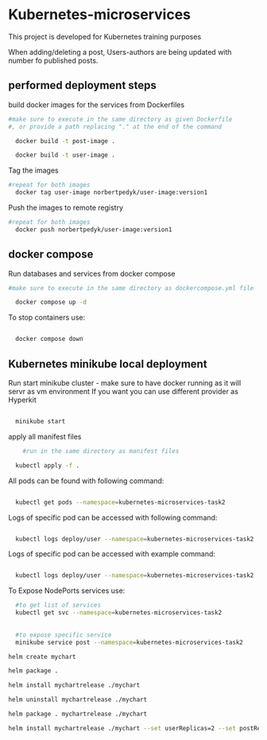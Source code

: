 
# Kubernetes-microservices

This project is developed for Kubernetes training purposes

When adding/deleting a post, Users-authors are being updated with number fo published posts.




## performed deployment steps

build docker images for the services from Dockerfiles

```bash
#make sure to execute in the same directory as given Dockerfile
#, or provide a path replacing "." at the end of the command

  docker build -t post-image .
```

```bash
  docker build -t user-image .
```



Tag the images
```bash
#repeat for both images
  docker tag user-image norbertpedyk/user-image:version1
```


Push the images to remote registry 
```bash
#repeat for both images
  docker push norbertpedyk/user-image:version1
```


## docker compose

Run databases and services from docker compose

```bash
#make sure to execute in the same directory as dockercompose.yml file

  docker compose up -d
```
To stop containers use:

```bash

  docker compose down
```


## Kubernetes minikube local deployment

Run start minikube cluster - make sure to have docker running as it will servr as vm environment
If you want you can use different provider as Hyperkit

```bash

  minikube start
```
apply all manifest files

```bash
    #run in the same directory as manifest files

  kubectl apply -f .  
```

All pods can be found with following command:

```bash

  kubectl get pods --namespace=kubernetes-microservices-task2
```

Logs of specific pod can be accessed with following command:

```bash

  kubectl logs deploy/user --namespace=kubernetes-microservices-task2
```

Logs of specific pod can be accessed with example command:

```bash

  kubectl logs deploy/user --namespace=kubernetes-microservices-task2
```


To Expose NodePorts services use:

```bash
  #to get list of services
  kubectl get svc --namespace=kubernetes-microservices-task2
  
  
  #to expose specific service
  minikube service post --namespace=kubernetes-microservices-task2

```
```bash
helm create mychart
```

```bash
helm package .  
```

```bash
helm install mychartrelease ./mychart  
```

```bash
helm uninstall mychartrelease ./mychart  
```

```bash
helm package . mychartrelease ./mychart  
```



```bash
helm install mychartrelease ./mychart --set userReplicas=2 --set postReplicas=2 --set namespace=kubernetes-microservices-task3
```


